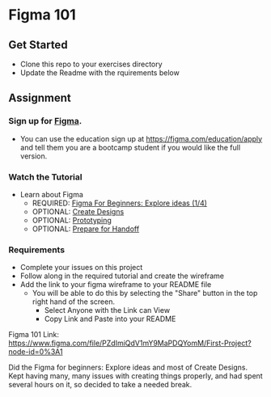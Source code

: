 # Figma 101

## Get Started
- Clone this repo to your exercises directory
- Update the Readme with the rquirements below

## Assignment

### Sign up for [Figma](https://figma.com). 
  - You can use the education sign up at https://figma.com/education/apply and tell them you are a bootcamp student if you would like the full version.
  
### Watch the Tutorial
- Learn about Figma
  - REQUIRED: [Figma For Beginners: Explore ideas (1/4)](https://youtu.be/dXQ7IHkTiMM)
  - OPTIONAL: [Create Designs](https://youtu.be/wvFd-z7jSaA)
  - OPTIONAL: [Prototyping](https://youtu.be/lTIeZ2ahEkQ)
  - OPTIONAL: [Prepare for Handoff](https://youtu.be/EQ_FL6u8EyM)

### Requirements
- Complete your issues on this project
- Follow along in the required tutorial and create the wireframe
- Add the link to your figma wireframe to your README file
  - You will be able to do this by selecting the "Share" button in the top right hand of the screen.
    - Select Anyone with the Link can View
    - Copy Link and Paste into your README



Figma 101 Link:
https://www.figma.com/file/PZdImiQdV1mY9MaPDQYomM/First-Project?node-id=0%3A1

Did the Figma for beginners: Explore ideas and most of Create Designs. Kept having many, many issues with creating things properly, and had spent several hours on it, so decided to take a needed break.
